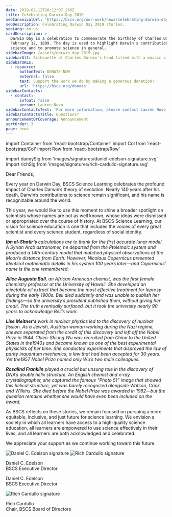 ```yaml
---
date: 2019-02-12T20:12:07.266Z
title: Celebrating Darwin Day 2019
seoCanonicalUrl: 'https://bscs.org/our-work/news/celebrating-darwin-day-2019'
seoDescription: Celebrating Darwin Day 2019 stories.
seoLang: en-us
cardDescription: >-
  Darwin Day is a celebration to commemorate the birthday of Charles Darwin on
  February 12, 1809. The day is used to highlight Darwin's contributions to
  science and to promote science in general.
sidebarImage: /assets/darwin-day-2019.jpg
sidebarAlt: Silhouette of Charles Darwin's head filled with a mosaic of other scientists.
sidebarURLs:
  - resource:
      buttonText: DONATE NOW
      external: false
      text: Support the work we do by making a generous donation!
      url: 'https://bscs.org/donate'
sidebarContacts:
  - contact:
      infoat: false
      person: Lauren Novo
sidebarContactsText: 'For more information, please contact Lauren Novo.'
sidebarContactsTitle: Questions?
announcementOrCoverage: Announcement
sortOrder: 3
page: news
---
```


import Container from 'react-bootstrap/Container'
import Col from 'react-bootstrap/Col'
import Row from 'react-bootstrap/Row'

import dannySig from 'images/signatures/daniel-edelson-signature.svg'
import richSig from 'images/signatures/rich-cardullo-signature.svg'

Dear Friends,

Every year on Darwin Day, BSCS Science Learning celebrates the profound impact of Charles Darwin’s theory of evolution. Nearly 140 years after his death, Darwin’s contributions to science remain significant, and his name is recognizable around the world.

This year, we would like to use this moment to shine a broader spotlight on scientists whose names are not as well known, whose ideas were dismissed or appropriated over the course of history. At BSCS Science Learning, our vision for science education is one that includes the voices of every great scientist and every science student, regardless of social identity.

_**Ibn al-Shatir’s** calculations are to thank for the first accurate lunar model. A Syrian Arab astronomer, he departed from the Ptolemaic system and produced a 14th-century model that matched physical observations of the Moon’s distance from Earth. However, Nicolaus Copernicus presented identical mathematic details in his system 100 years later—and Copernicus’ name is the one remembered._

_**Alice Augusta Ball**, an African American chemist, was the first female chemistry professor at the University of Hawaii. She developed an injectable oil extract that became the most effective treatment for leprosy during the early 1900s. Bell died suddenly and was unable to publish her findings—so the university’s president published them, without giving her credit. The truth eventually surfaced, but it took the university nearly 90 years to acknowledge Bell’s work._

_**Lise Meitner’s** work in nuclear physics led to the discovery of nuclear fission. As a Jewish, Austrian woman working during the Nazi regime, shewas separated from the credit of this discovery and left off the Nobel Prize in 1944. Chien-Shiung Wu was recruited from China to the United States in the1940s and became known as one of the best experimental physicists of her time. She conducted experiments that disproved the law of parity inquantum mechanics, a law that had been accepted for 30 years. Yet the1957 Nobel Prize named only Wu’s two male colleagues._

_**Rosalind Franklin** played a crucial but unsung role in the discovery of DNA’s double helix structure. An English chemist and x-ray crystallographer, she captured the famous “Photo 51” image that showed this helical structure, yet was barely recognized alongside Watson, Crick, and Wilkins. She died before the Nobel Prize was awarded in 1962—but the question remains whether she would have even been included on the award._

As BSCS reflects on these stories, we remain focused on pursuing a more equitable, inclusive, and just future for science learning. We envision a society in which all learners have access to a high-quality science education, all learners are empowered to use science effectively in their lives, and all learners are both acknowledged and celebrated.

We appreciate your support as we continue working toward this future.

<Container className="mt-5">
  <Row>
    <Col sm={6}>
      <img src={dannySig} alt="Daniel C. Edelson signature" style={{display: 'block', height: '65px'}} />
    </Col>
    <Col sm={6} className="d-none d-sm-block">
        <img src={richSig} alt="Rich Cardullo signature"  style={{display: 'block', height: '65px'}} />
    </Col>
    <Col className="d-block d-sm-none">
      <p>Daniel C. Edelson<br />BSCS Executive Director</p>
    </Col>
  </Row>
  <Row>
    <Col sm={6} className="d-none d-sm-block">
      <p>Daniel C. Edelson<br />BSCS Executive Director</p>
    </Col>
    <Col className="d-block d-sm-none mt-3">
      <img src={richSig} alt="Rich Cardullo signature" style={{display: 'block', height: '65px'}} />
    </Col>
    <Col sm={6}>
      <p>Rich Cardullo<br />Chair, BSCS Board of Directors</p>
    </Col>
  </Row>
</Container>
